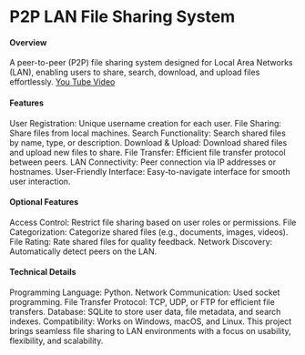 # P2P LAN File Sharing System
#### Overview
A peer-to-peer (P2P) file sharing system designed for Local Area Networks (LAN), enabling users to share, search, download, and upload files effortlessly.
[You Tube Video](https://youtu.be/EihcUknVq10)
#### Features
User Registration: Unique username creation for each user.
File Sharing: Share files from local machines.
Search Functionality: Search shared files by name, type, or description.
Download & Upload: Download shared files and upload new files to share.
File Transfer: Efficient file transfer protocol between peers.
LAN Connectivity: Peer connection via IP addresses or hostnames.
User-Friendly Interface: Easy-to-navigate interface for smooth user interaction.
#### Optional Features
Access Control: Restrict file sharing based on user roles or permissions.
File Categorization: Categorize shared files (e.g., documents, images, videos).
File Rating: Rate shared files for quality feedback.
Network Discovery: Automatically detect peers on the LAN.
#### Technical Details
Programming Language: Python.
Network Communication: Used socket programming.
File Transfer Protocol: TCP, UDP, or FTP for efficient file transfers.
Database: SQLite to store user data, file metadata, and search indexes.
Compatibility: Works on Windows, macOS, and Linux.
This project brings seamless file sharing to LAN environments with a focus on usability, flexibility, and scalability.

